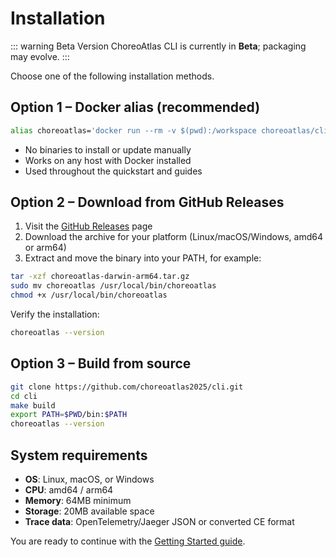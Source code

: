 # Installation

::: warning Beta Version
ChoreoAtlas CLI is currently in **Beta**; packaging may evolve.
:::

Choose one of the following installation methods.

## Option 1 – Docker alias (recommended)

```bash
alias choreoatlas='docker run --rm -v $(pwd):/workspace choreoatlas/cli:latest'
```

- No binaries to install or update manually
- Works on any host with Docker installed
- Used throughout the quickstart and guides

## Option 2 – Download from GitHub Releases

1. Visit the [GitHub Releases](https://github.com/choreoatlas2025/cli/releases) page
2. Download the archive for your platform (Linux/macOS/Windows, amd64 or arm64)
3. Extract and move the binary into your PATH, for example:

```bash
tar -xzf choreoatlas-darwin-arm64.tar.gz
sudo mv choreoatlas /usr/local/bin/choreoatlas
chmod +x /usr/local/bin/choreoatlas
```

Verify the installation:

```bash
choreoatlas --version
```

## Option 3 – Build from source

```bash
git clone https://github.com/choreoatlas2025/cli.git
cd cli
make build
export PATH=$PWD/bin:$PATH
choreoatlas --version
```

## System requirements

- **OS**: Linux, macOS, or Windows
- **CPU**: amd64 / arm64
- **Memory**: 64MB minimum
- **Storage**: 20MB available space
- **Trace data**: OpenTelemetry/Jaeger JSON or converted CE format

You are ready to continue with the [Getting Started guide](./getting-started.md).
